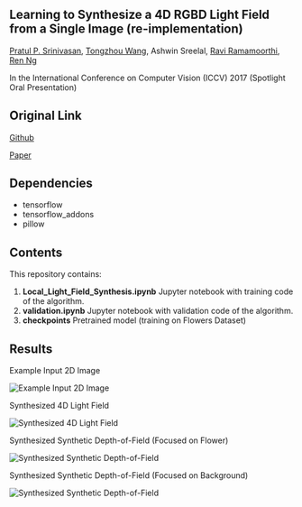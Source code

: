 ## Learning to Synthesize a 4D RGBD Light Field from a Single Image (re-implementation)

[Pratul P. Srinivasan](https://people.eecs.berkeley.edu/~pratul/), [Tongzhou Wang](https://ssnl.github.io/), Ashwin Sreelal, [Ravi Ramamoorthi](http://cseweb.ucsd.edu/~ravir/), [Ren Ng](http://www.eecs.berkeley.edu/Faculty/Homepages/yirenng.html/)

In the International Conference on Computer Vision (ICCV) 2017 (Spotlight Oral Presentation)
## Original Link
[Github](https://github.com/pratulsrinivasan/Local_Light_Field_Synthesis)

[Paper](https://arxiv.org/abs/1708.03292)

## Dependencies
- tensorflow
- tensorflow_addons
- pillow

## Contents

This repository contains:
1) **Local_Light_Field_Synthesis.ipynb** Jupyter notebook with training code of the algorithm. 
1) **validation.ipynb** Jupyter notebook with validation code of the algorithm. 
1) **checkpoints** Pretrained model (training on Flowers Dataset)


## Results 
Example Input 2D Image

![Example Input 2D Image](https://people.eecs.berkeley.edu/~pratul/lf_synthesis/central.png)

Synthesized 4D Light Field

![Synthesized 4D Light Field](https://people.eecs.berkeley.edu/~pratul/lf_synthesis/pred.gif)

Synthesized Synthetic Depth-of-Field (Focused on Flower)

![Synthesized Synthetic Depth-of-Field](https://people.eecs.berkeley.edu/~pratul/lf_synthesis/full.png)


Synthesized Synthetic Depth-of-Field (Focused on Background)

![Synthesized Synthetic Depth-of-Field](https://people.eecs.berkeley.edu/~pratul/lf_synthesis/full2.png)

